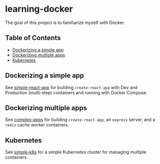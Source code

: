 # learning-docker

The goal of this project is to familiarize myself with Docker.

## Table of Contents

- [Dockerizing a simple app](#dockerizing-a-simple-app)
- [Dockerizing multiple apps](#dockerizing-multiple-apps)
- [Kubernetes](#kubernetes)

## Dockerizing a simple app

See [simple-react-app](./simple-react-app/README.md) for building `create-react-app` with Dev and Production (multi-step) containers and running with Docker Compose.

## Dockerizing multiple apps

See [complex-apps](./complex-multiple-apps/README.md) for building `create-react-app`, an `express` server, and a `redis` cache worker containers.

## Kubernetes

See [simple-k8s](./simple-k8s/README.md) for a simple Kubernetes cluster for managing multiple containers.
